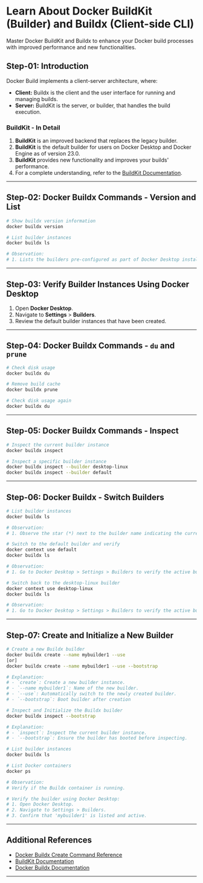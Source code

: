 # Learn About Docker BuildKit (Builder) and Buildx (Client-side CLI)
Master Docker BuildKit and Buildx to enhance your Docker build processes with improved performance and new functionalities.


## Step-01: Introduction

Docker Build implements a client-server architecture, where:

- **Client:** Buildx is the client and the user interface for running and managing builds.
- **Server:** BuildKit is the server, or builder, that handles the build execution.

### BuildKit - In Detail

1. **BuildKit** is an improved backend that replaces the legacy builder.
2. **BuildKit** is the default builder for users on Docker Desktop and Docker Engine as of version 23.0.
3. **BuildKit** provides new functionality and improves your builds' performance.
4. For a complete understanding, refer to the [BuildKit Documentation](https://docs.docker.com/build/buildkit/).

---

## Step-02: Docker Buildx Commands - Version and List

```bash
# Show buildx version information
docker buildx version

# List builder instances
docker buildx ls

# Observation:
# 1. Lists the builders pre-configured as part of Docker Desktop installation.
```

---

## Step-03: Verify Builder Instances Using Docker Desktop

1. Open **Docker Desktop**.
2. Navigate to **Settings** > **Builders**.
3. Review the default builder instances that have been created.

---

## Step-04: Docker Buildx Commands - `du` and `prune`

```bash
# Check disk usage
docker buildx du

# Remove build cache
docker buildx prune

# Check disk usage again
docker buildx du
```

---

## Step-05: Docker Buildx Commands - Inspect

```bash
# Inspect the current builder instance
docker buildx inspect

# Inspect a specific builder instance
docker buildx inspect --builder desktop-linux
docker buildx inspect --builder default
```

---

## Step-06: Docker Buildx - Switch Builders

```bash
# List builder instances
docker buildx ls

# Observation:
# 1. Observe the star (*) next to the builder name indicating the currently configured builder.

# Switch to the default builder and verify
docker context use default
docker buildx ls

# Observation:
# 1. Go to Docker Desktop > Settings > Builders to verify the active builder.

# Switch back to the desktop-linux builder
docker context use desktop-linux
docker buildx ls

# Observation:
# 1. Go to Docker Desktop > Settings > Builders to verify the active builder.
```

---

## Step-07: Create and Initialize a New Builder

```bash
# Create a new Buildx builder
docker buildx create --name mybuilder1 --use 
[or]
docker buildx create --name mybuilder1 --use --bootstrap

# Explanation:
# - `create`: Create a new builder instance.
# - `--name mybuilder1`: Name of the new builder.
# - `--use`: Automatically switch to the newly created builder.
# - `--bootstrap`: Boot builder after creation

# Inspect and Initialize the Buildx builder
docker buildx inspect --bootstrap

# Explanation:
# - `inspect`: Inspect the current builder instance.
# - `--bootstrap`: Ensure the builder has booted before inspecting.

# List builder instances
docker buildx ls

# List Docker containers
docker ps

# Observation:
# Verify if the Buildx container is running.

# Verify the builder using Docker Desktop:
# 1. Open Docker Desktop.
# 2. Navigate to Settings > Builders.
# 3. Confirm that 'mybuilder1' is listed and active.
```

---

## Additional References

- [Docker Buildx Create Command Reference](https://docs.docker.com/engine/reference/commandline/buildx_create/)
- [BuildKit Documentation](https://docs.docker.com/build/buildkit/)
- [Docker Buildx Documentation](https://docs.docker.com/buildx/working-with-buildx/)

---
